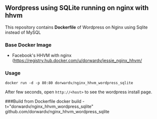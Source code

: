 ## Wordpress using SQLite running on nginx with hhvm


This repository contains **Dockerfile** of Wordpress on Nginx using Sqlite instead of MySQL


### Base Docker Image

* Facebook's HHVM with nginx (https://registry.hub.docker.com/u/dorwardv/jessie_nginx_hhvm/

### Usage

    docker run -d -p 80:80 dorwardv/nginx_hhvm_wordpress_sqlite

After few seconds, open `http://<host>` to see the wordpress install page.

###Build from Dockerfile
    docker build -t="dorwardv/nginx_hhvm_wordpress_sqlite" github.com/dorwardv/nginx_hhvm_wordpress_sqlite

